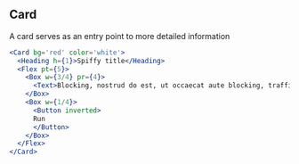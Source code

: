 ## Card

A card serves as an entry point to more detailed information  

```.jsx
<Card bg='red' color='white'>
  <Heading h={1}>Spiffy title</Heading>
  <Flex pt={5}>
    <Box w={3/4} pr={4}>
      <Text>Blocking, nostrud do est, ut occaecat aute blocking, traffic manipulation minim excepteur.</Text>
    </Box>
    <Box w={1/4}>
      <Button inverted>
      Run
      </Button>
    </Box>
  </Flex>
</Card>
```
